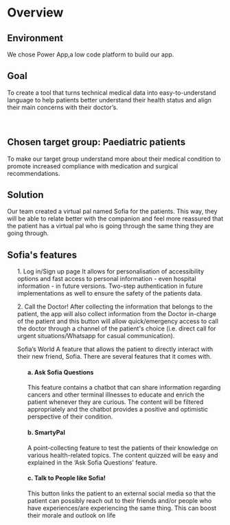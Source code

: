<h1>Overview</h1>
<h2>Environment</h2>
</p>We chose Power App,a low code platform to build our app. </p>
<h2>Goal</h2>
<p>To create a tool that turns technical medical data into easy-to-understand language to
help patients better understand their health status and align their main concerns with their
doctor’s.</p>
<br/>
<h2>Chosen target group: Paediatric patients</h2>
To make our target group understand more about their medical condition to promote
increased compliance with medication and surgical recommendations.
<br/>
<h2>Solution</h2>
<p>Our team created a virtual pal named Sofia for the patients. This way, they will be able to
relate better with the companion and feel more reassured that the patient has a virtual pal
who is going through the same thing they are going through.<p>
  
<h2>Sofia's features</h2>
<ul>1. Log in/Sign up page
It allows for personalisation of accessibility options and fast access to personal information -
even hospital information - in future versions. Two-step authentication in future
implementations as well to ensure the safety of the patients data.</ul>
<ul>2. Call the Doctor!
After collecting the information that belongs to the patient, the app will also collect
information from the Doctor in-charge of the patient and this button will allow
quick/emergency access to call the doctor through a channel of the patient's choice (i.e.
direct call for urgent situations/Whatsapp for casual communication).</ul>
<ul>Sofia’s World
A feature that allows the patient to directly interact with their new friend, Sofia. There are
several features that it comes with.
<ol><h4>a. Ask Sofia Questions</h4>
This feature contains a chatbot that can share information regarding cancers and
other terminal illnesses to educate and enrich the patient whenever they are curious.
The content will be filtered appropriately and the chatbot provides a positive and
optimistic perspective of their condition.</ol>

<ol><h4>b. SmartyPal </h4>
A point-collecting feature to test the patients of their knowledge on various
health-related topics. The content quizzed will be easy and explained in the ‘Ask
Sofia Questions’ feature.</ol>

<ol><h4>c. Talk to People like Sofia!</h4>
This button links the patient to an external social media so that the patient can
possibly reach out to their friends and/or people who have experiences/are
experiencing the same thing. This can boost their morale and outlook on life</ol></ul>
